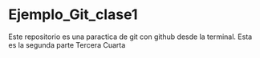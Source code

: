 # Ejemplo_Git_clase1
Este repositorio es una paractica de git con github desde la terminal.
Esta es la segunda parte
Tercera
Cuarta
